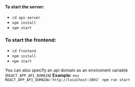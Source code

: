 #### To start the server:
- `cd api-server`
- `npm install`
- `npm start`

### To start the frontend:
- `cd frontend`
- `npm install`
- `npm start`

You can also specify an api domain as an enviroment variable (`REACT_APP_API_DOMAIN`)
**Example:** `env REACT_APP_API_DOMAIN='http://localhost:3001' npm run start`
